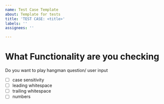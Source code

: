 ```yaml
---
name: Test Case Template
about: Template for tests
title: 'TEST CASE: <title>'
labels: ''
assignees: ''

---
```


# What Functionality are you checking
Do you want to play hangman question/ user input
- [ ] case sensitivity
- [ ] leading whitespace
- [ ] trailing whitespace
- [ ] numbers
